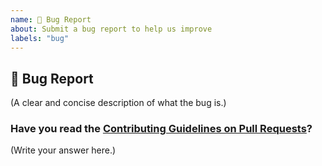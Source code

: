 ```yaml
---
name: 🐛 Bug Report
about: Submit a bug report to help us improve
labels: "bug"
---
```


## 🐛 Bug Report

(A clear and concise description of what the bug is.)

### Have you read the [Contributing Guidelines on Pull Requests](https://github.com/SanjayMarreddi/Facial-Expression-Recognition-Classifier-Model/blob/master/CODE_OF_CONDUCT.md)?

(Write your answer here.)
